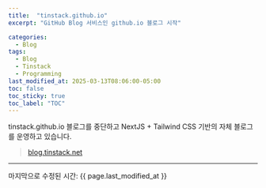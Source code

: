 ```yaml
---
title:  "tinstack.github.io"
excerpt: "GitHub Blog 서비스인 github.io 블로그 시작"

categories:
  - Blog
tags:
  - Blog
  - Tinstack
  - Programming
last_modified_at: 2025-03-13T08:06:00-05:00
toc: false
toc_sticky: true
toc_label: "TOC"
---
```


tinstack.github.io 블로그를 중단하고 
NextJS + Tailwind CSS 기반의 자체 블로그를 운영하고 있습니다.

> [blog.tinstack.net](https://blog.tinstack.net)


---

마지막으로 수정된 시간: {{ page.last_modified_at }}


